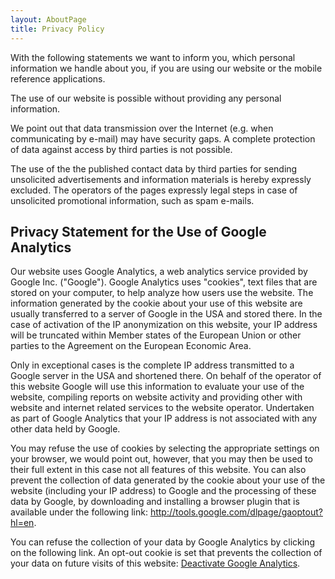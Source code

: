```yaml
---
layout: AboutPage
title: Privacy Policy
---
```


With the following statements we want to inform you, which personal information we handle about you, if you are using our website or the mobile reference applications.

The use of our website is possible without providing any personal information.

We point out that data transmission over the Internet (e.g. when communicating by e-mail) may have security gaps. A complete protection of data against access by third parties is not possible.

The use of the the published contact data by third parties for sending unsolicited advertisements and information materials is hereby expressly excluded. The operators of the pages expressly legal steps in case of unsolicited promotional information, such as spam e-mails.

## Privacy Statement for the Use of Google Analytics

Our website uses Google Analytics, a web analytics service provided by Google Inc. ("Google"). Google Analytics uses "cookies", text files that are stored on your computer, to help analyze how users use the website. The information generated by the cookie about your use of this website are usually transferred to a server of Google in the USA and stored there. In the case of activation of the IP anonymization on this website, your IP address will be truncated within Member states of the European Union or other parties to the Agreement on the European Economic Area.

Only in exceptional cases is the complete IP address transmitted to a Google server in the USA and shortened there. On behalf of the operator of this website Google will use this information to evaluate your use of the website, compiling reports on website activity and providing other with website and internet related services to the website operator. Undertaken as part of Google Analytics that your IP address is not associated with any other data held by Google.

You may refuse the use of cookies by selecting the appropriate settings on your browser, we would point out, however, that you may then be used to their full extent in this case not all features of this website. You can also prevent the collection of data generated by the cookie about your use of the website (including your IP address) to Google and the processing of these data by Google, by downloading and installing a browser plugin that is available under the following link: <a href="http://tools.google.com/dlpage/gaoptout?hl=en">http://tools.google.com/dlpage/gaoptout?hl=en</a>.

You can refuse the collection of your data by Google Analytics by clicking on the following link. An opt-out cookie is set that prevents the collection of your data on future visits of this website: <a href="javascript:gaOptout();">Deactivate Google Analytics</a>.
